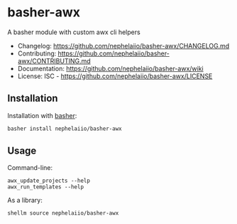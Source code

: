 # basher-awx
A basher module with custom awx cli helpers

- Changelog: https://github.com/nephelaiio/basher-awx/CHANGELOG.md
- Contributing: https://github.com/nephelaiio/basher-awx/CONTRIBUTING.md
- Documentation: https://github.com/nephelaiio/basher-awx/wiki
- License: ISC - https://github.com/nephelaiio/basher-awx/LICENSE

## Installation
Installation with [basher](https://github.com/basherpm/basher):
```bash
basher install nephelaiio/basher-awx
```

## Usage
Command-line:
```
awx_update_projects --help
awx_run_templates --help
```

As a library:
```bash
shellm source nephelaiio/basher-awx
```
